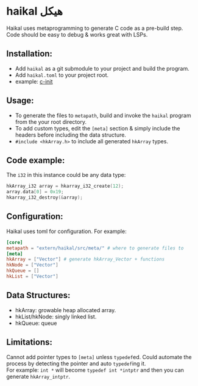 # haikal هيكل
Haikal uses metaprogramming to generate C code as a pre-build step.  
Code should be easy to debug & works great with LSPs.  
## Installation:
- Add `haikal` as a git submodule to your project and build the program.  
- Add `haikal.toml` to your project root.
- example: [c-init](https://github.com/IbrahimHindawi/c-init)
## Usage:
- To generate the files to `metapath`, build and invoke the `haikal` program from the your root directory.  
- To add custom types, edit the `[meta]` section & simply include the headers before including the data structure.
- `#include <hkArray.h>` to include all generated `hkArray` types.
## Code example:  
The `i32` in this instance could be any data type:  
```c
hkArray_i32 array = hkarray_i32_create(12);
array.data[0] = 0x19;
hkarray_i32_destroy(&array);
```  
## Configuration:
Haikal uses toml for configuration. For example:  
```toml
[core]
metapath = "extern/haikal/src/meta/" # where to generate files to
[meta]
hkArray = ["Vector"] # generate hkArray_Vector + functions
hkNode = ["Vector"]
hkQueue = []
hkList = ["Vector"]
```
## Data Structures:  
- hkArray: growable heap allocated array.
- hkList/hkNode: singly linked list.
- hkQueue: queue
## Limitations:
Cannot add pointer types to `[meta]` unless `typedef`ed. Could automate the process by detecting the pointer and auto `typedef`ing it.  
For example: `int *` will become `typedef int *intptr` and then you can generate `hkArray_intptr`.  
